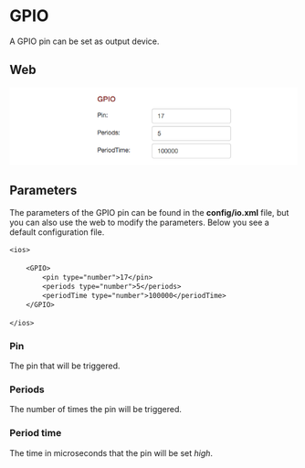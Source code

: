 # GPIO

A GPIO pin can be set as output device.

## Web 

![GPIO io](3_gpio-io.png)

## Parameters

The parameters of the GPIO pin can be found in the **config/io.xml** file, but you can also use the web to modify the parameters. Below you see a default configuration file.

	<ios>

	    <GPIO>
        	<pin type="number">17</pin>
	        <periods type="number">5</periods>
	        <periodTime type="number">100000</periodTime>
	    </GPIO>
		    
	</ios>

### Pin

The pin that will be triggered.

### Periods

The number of times the pin will be triggered.

### Period time

The time in microseconds that the pin will be set *high*.